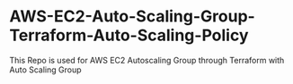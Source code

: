 # AWS-EC2-Auto-Scaling-Group-Terraform-Auto-Scaling-Policy
This Repo is used for AWS EC2 Autoscaling Group through Terraform with Auto Scaling Group
